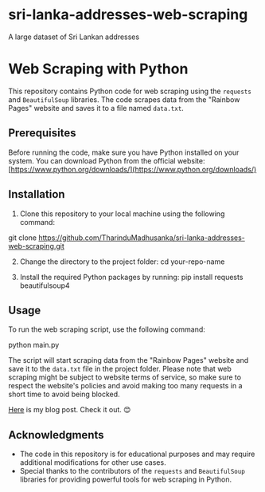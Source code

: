 # sri-lanka-addresses-web-scraping
A large dataset of  Sri Lankan addresses
# Web Scraping with Python

This repository contains Python code for web scraping using the `requests` and `BeautifulSoup` libraries. The code scrapes data from the "Rainbow Pages" website and saves it to a file named `data.txt`.

## Prerequisites

Before running the code, make sure you have Python installed on your system. You can download Python from the official website: [https://www.python.org/downloads/](https://www.python.org/downloads/)

## Installation

1. Clone this repository to your local machine using the following command:

git clone https://github.com/TharinduMadhusanka/sri-lanka-addresses-web-scraping.git


2. Change the directory to the project folder:
cd your-repo-name


3. Install the required Python packages by running:
pip install requests beautifulsoup4

## Usage

To run the web scraping script, use the following command:


python main.py

The script will start scraping data from the "Rainbow Pages" website and save it to the `data.txt` file in the project folder. Please note that web scraping might be subject to website terms of service, so make sure to respect the website's policies and avoid making too many requests in a short time to avoid being blocked.

[Here](https://medium.com/@tharindumadhusanka99/building-a-comprehensive-dataset-of-75-000-sri-lankan-addresses-using-web-scraping-262affcfdfb) is my blog post. Check it out. 😊


## Acknowledgments

- The code in this repository is for educational purposes and may require additional modifications for other use cases.
- Special thanks to the contributors of the `requests` and `BeautifulSoup` libraries for providing powerful tools for web scraping in Python.




